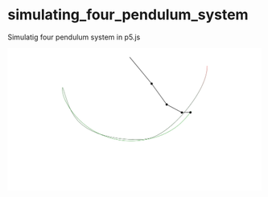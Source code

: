 # simulating_four_pendulum_system
Simulatig four pendulum system in p5.js

![alt text](https://github.com/Iamnotabear/simulating_four_pendulum_system/blob/master/simu.png)
